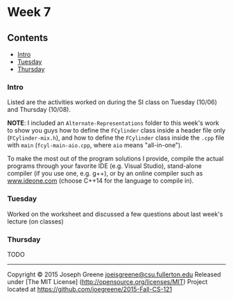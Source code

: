 # Week 7

## Contents
- [Intro](#intro)
- [Tuesday](#tuesday)
- [Thursday](#thursday)
    
### Intro
Listed are the activities worked on during the SI class on Tuesday (10/06) and Thursday (10/08).

__NOTE__: I included an `Alternate-Representations` folder to this week's work to show you guys 
how to define the `FCylinder` class inside a header file only (`FCylinder-mix.h`), and how to 
define the `FCylinder` class inside the `.cpp` file with `main` (`fcyl-main-aio.cpp`, where `aio` 
means "all-in-one").

To make the most out of the program solutions I provide, compile the actual programs through your 
favorite IDE (e.g. Visual Studio), stand-alone compiler (if you use one, e.g. g++), or by an 
online compiler such as www.ideone.com (choose C++14 for the language to compile in).

### Tuesday
Worked on the worksheet and discussed a few questions about last week's lecture (on classes)

### Thursday
TODO

-------------------------------------------------------------------------------

Copyright &copy; 2015 Joseph Greene <joeisgreene@csu.fullerton.edu>
Released under [The MIT License] (http://opensource.org/licenses/MIT)
Project located at <https://github.com/joegreene/2015-Fall-CS-121>
